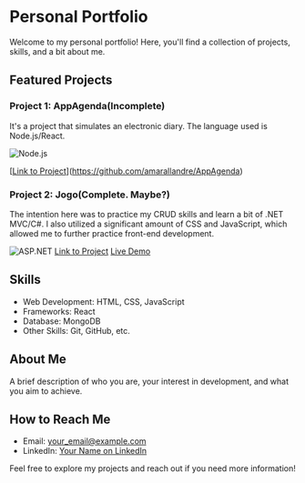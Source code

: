 # Personal Portfolio

Welcome to my personal portfolio! Here, you'll find a collection of projects, skills, and a bit about me.

## Featured Projects

### Project 1: AppAgenda(Incomplete)
It's a project that simulates an electronic diary. The language used is Node.js/React.

![Node.js](https://img.shields.io/badge/Node.js-React-brightgreen)

[[Link to Project](project_link)](https://github.com/amarallandre/AppAgenda)

### Project 2: Jogo(Complete. Maybe?)
The intention here was to practice my CRUD skills and learn a bit of .NET MVC/C#. I also utilized a significant amount of CSS and JavaScript, which allowed me to further practice front-end development.


![ASP.NET](https://img.shields.io/badge/dotnet-C#-brightgreen)
[Link to Project](project_link)
[Live Demo](demo_link)

## Skills

- Web Development: HTML, CSS, JavaScript
- Frameworks: React
- Database: MongoDB
- Other Skills: Git, GitHub, etc.

## About Me

A brief description of who you are, your interest in development, and what you aim to achieve.

## How to Reach Me

- Email: your_email@example.com
- LinkedIn: [Your Name on LinkedIn](linkedin_link)

Feel free to explore my projects and reach out if you need more information!
